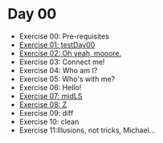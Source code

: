 # Day 00

- Exercise 00: Pre-requisites
- [Exercise 01: testDay00](https://github.com/therootsixtyfour/42/tree/main/day00/ex01 "ex01")
- [Exercise 02: Oh yeah, mooore.](https://github.com/therootsixtyfour/42/tree/main/day00/ex02 "ex02")
- Exercise 03: Connect me!
- Exercise 04: Who am I?
- Exercise 05: Who's with me?
- Exercise 06: Hello!
- [Exercise 07: midLS](https://github.com/therootsixtyfour/42/tree/main/day00/ex07 "ex07")
- [Exercise 08: Z](https://github.com/therootsixtyfour/42/tree/main/day00/ex08 "ex08")
- Exercise 09: diff
- Exercise 10: clean
- Exercise 11:Illusions, not tricks, Michael...